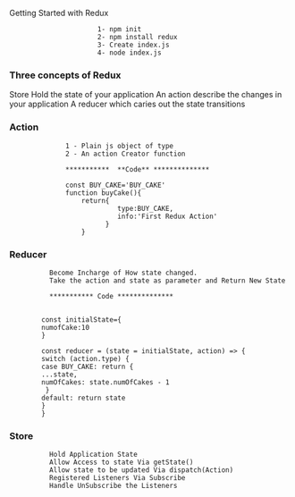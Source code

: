 Getting Started with Redux 
                          
                          1- npm init
                          2- npm install redux 
                          3- Create index.js
                          4- node index.js

###   Three concepts of Redux

Store Hold the state of your application
An action describe the changes in your application
A reducer which caries out the state transitions

###   Action 
                  
                  1 - Plain js object of type 
                  2 - An action Creator function

                  ***********  **Code** **************
               
                  const BUY_CAKE='BUY_CAKE'
                  function buyCake(){
                      return{
                               type:BUY_CAKE,
                               info:'First Redux Action'
                            }
                      } 
              

###   Reducer

              Become Incharge of How state changed.
              Take the action and state as parameter and Return New State 
               
              *********** Code **************

            
            const initialState={
            numofCake:10
            }
            
            const reducer = (state = initialState, action) => {
            switch (action.type) {
            case BUY_CAKE: return {
            ...state,
            numOfCakes: state.numOfCakes - 1
             }
            default: return state
            }
            }                 


###   Store

              Hold Application State
              Allow Access to state Via getState()
              Allow state to be updated Via dispatch(Action)
              Registered Listeners Via Subscribe 
              Handle UnSubscribe the Listeners 
              

              

          
